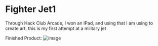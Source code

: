 # Fighter Jet1
Through Hack Club Arcade, I won an IPad, and using that I am using to create art, this is my first attempt at a military jet

Finished Product:
![image](https://github.com/user-attachments/assets/e81b139e-d3b0-448d-ad3e-e0b8ba09787b)
